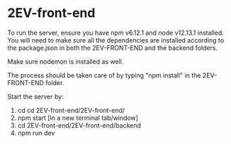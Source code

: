 # 2EV-front-end

To run the server, ensure you have npm v6.12.1 and node v12.13.1 installed.
You will need to make sure all the dependencies are installed according to the package.json in both
the 2EV-FRONT-END and the backend folders.

Make sure nodemon is installed as well.

The process should be taken care of by typing "npm install" in the 2EV-FRONT-END folder.

Start the server by:
1. cd cd 2EV-front-end/2EV-front-end/
2. npm start
[In a new terminal tab/window]
3. cd 2EV-front-end/2EV-front-end/backend
4. npm run dev
